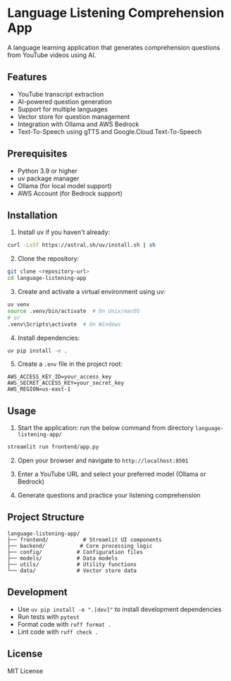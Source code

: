 # Language Listening Comprehension App

A language learning application that generates comprehension questions from YouTube videos using AI.

## Features

- YouTube transcript extraction
- AI-powered question generation
- Support for multiple languages
- Vector store for question management
- Integration with Ollama and AWS Bedrock
- Text-To-Speech using gTTS and Google.Cloud.Text-To-Speech

## Prerequisites

- Python 3.9 or higher
- uv package manager
- Ollama (for local model support)
- AWS Account (for Bedrock support)

## Installation

1. Install uv if you haven't already:
```bash
curl -LsSf https://astral.sh/uv/install.sh | sh
```

2. Clone the repository:
```bash
git clone <repository-url>
cd language-listening-app
```

3. Create and activate a virtual environment using uv:
```bash
uv venv
source .venv/bin/activate  # On Unix/macOS
# or
.venv\Scripts\activate  # On Windows
```

4. Install dependencies:
```bash
uv pip install -e .
```

5. Create a `.env` file in the project root:
```env
AWS_ACCESS_KEY_ID=your_access_key
AWS_SECRET_ACCESS_KEY=your_secret_key
AWS_REGION=us-east-1
```

## Usage

1. Start the application:
run the below command from directory `language-listening-app/`
```bash
streamlit run frontend/app.py
```

2. Open your browser and navigate to `http://localhost:8501`

3. Enter a YouTube URL and select your preferred model (Ollama or Bedrock)

4. Generate questions and practice your listening comprehension

## Project Structure

```
language-listening-app/
├── frontend/           # Streamlit UI components
├── backend/           # Core processing logic
├── config/           # Configuration files
├── models/           # Data models
├── utils/            # Utility functions
└── data/             # Vector store data
```

## Development

- Use `uv pip install -e ".[dev]"` to install development dependencies
- Run tests with `pytest`
- Format code with `ruff format .`
- Lint code with `ruff check .`

## License

MIT License 